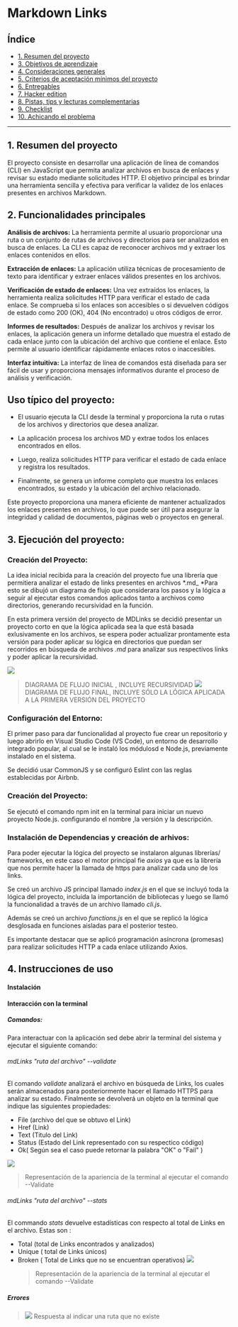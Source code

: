 # Markdown Links

## Índice

- [1. Resumen del proyecto](#1-resumen-del-proyecto)
- [3. Objetivos de aprendizaje](#3-objetivos-de-aprendizaje)
- [4. Consideraciones generales](#4-consideraciones-generales)
- [5. Criterios de aceptación mínimos del proyecto](#5-criterios-de-aceptación-mínimos-del-proyecto)
- [6. Entregables](#6-entregables)
- [7. Hacker edition](#7-hacker-edition)
- [8. Pistas, tips y lecturas complementarias](#8-pistas-tips-y-lecturas-complementarias)
- [9. Checklist](#9-checklist)
- [10. Achicando el problema](#10-achicando-el-problema)

---

## 1. Resumen del proyecto

El proyecto consiste en desarrollar una aplicación de línea de comandos (CLI) en JavaScript que permita analizar archivos en busca de enlaces y revisar su estado mediante solicitudes HTTP. El objetivo principal es brindar una herramienta sencilla y efectiva para verificar la validez de los enlaces presentes en archivos Markdown.

## 2. Funcionalidades principales

**Análisis de archivos:** La herramienta permite al usuario proporcionar una ruta o un conjunto de rutas de archivos y directorios para ser analizados en busca de enlaces. La CLI es capaz de reconocer archivos md y extraer los enlaces contenidos en ellos.

**Extracción de enlaces:** La aplicación utiliza técnicas de procesamiento de texto para identificar y extraer enlaces válidos presentes en los archivos.

**Verificación de estado de enlaces:** Una vez extraídos los enlaces, la herramienta realiza solicitudes HTTP para verificar el estado de cada enlace. Se comprueba si los enlaces son accesibles o si devuelven códigos de estado como 200 (OK), 404 (No encontrado) u otros códigos de error.

**Informes de resultados:** Después de analizar los archivos y revisar los enlaces, la aplicación genera un informe detallado que muestra el estado de cada enlace junto con la ubicación del archivo que contiene el enlace. Esto permite al usuario identificar rápidamente enlaces rotos o inaccesibles.

**Interfaz intuitiva:** La interfaz de línea de comandos está diseñada para ser fácil de usar y proporciona mensajes informativos durante el proceso de análisis y verificación.

## Uso típico del proyecto:

- El usuario ejecuta la CLI desde la terminal y proporciona la ruta o rutas de los archivos y directorios que desea analizar.

- La aplicación procesa los archivos MD y extrae todos los enlaces encontrados en ellos.

- Luego, realiza solicitudes HTTP para verificar el estado de cada enlace y registra los resultados.

- Finalmente, se genera un informe completo que muestra los enlaces encontrados, su estado y la ubicación del archivo relacionado.

Este proyecto proporciona una manera eficiente de mantener actualizados los enlaces presentes en archivos, lo que puede ser útil para asegurar la integridad y calidad de documentos, páginas web o proyectos en general.

## 3. Ejecución del proyecto:

### Creación del Proyecto:

La idea inicial recibida para la creación del proyecto fue una librería que permitiera analizar el estado de links presentes en archivos \*.md\_ \*Para esto se dibujó un diagrama de flujo que considerara los pasos y la lógica a seguir al ejecutar estos comandos aplicados tanto a archivos como directorios, generando recursividad en la función.

En esta primera versión del proyecto de MDLinks se decidió presentar un proyecto corto en que la lógica aplicada sea la que está basada exlusivamente en los archivos, se espera poder actualizar prontamente esta versión para poder aplicar su lógica en directorios que puedan ser recorridos en búsqueda de archivos _.md_ para analizar sus respectivos links y poder aplicar la recursividad.

![](https://i.postimg.cc/50Shg79q/Diagrama-sin-t-tulo.jpg)

> DIAGRAMA DE FLUJO INICIAL , INCLUYE RECURSIVIDAD
> ![](https://i.postimg.cc/bwq3HyDM/Diagrama-sin-t-tulo-1.jpg)
> DIAGRAMA DE FLUJO FINAL, INCLUYE SÓLO LA LÓGICA APLICADA A LA PRIMERA VERSIÓN DEL PROYECTO

### Configuración del Entorno:

El primer paso para dar funcionalidad al proyecto fue crear un repositorio y luego abrirlo en Visual Studio Code (VS Code), un entorno de desarrollo integrado popular, al cual se le instaló los módulosd e Node.js, previamente instalado en el sistema.

Se decidió usar CommonJS y se configuró Eslint con las reglas establecidas por Airbnb.

### Creación del Proyecto:

Se ejecutó el comando npm init en la terminal para iniciar un nuevo proyecto Node.js. configurando el nombre ,la versión y la descripción.

### Instalación de Dependencias y creación de arhivos:

Para poder ejecutar la lógica del proyecto se instalaron algunas librerías/ frameworks, en este caso el motor principal fie _axios_ ya que es la librería que nos permite hacer la llamada de https para analizar cada uno de los links.

Se creó un archivo JS principal llamado _index.js_ en el que se incluyó toda la lógica del proyecto, incluida la importanción de bibliotecas y luego se llamó la funcionalidad a través de un archivo llamado _cli.js_.

Además se creó un archivo _functions.js_ en el que se replicó la lógica desglosada en funciones aisladas para el posterior testeo.

Es importante destacar que se aplicó programación asíncrona (promesas) para realizar solicitudes HTTP a cada enlace utilizando Axios.

## 4. Instrucciones de uso

#### Instalación

#### Interacción con la terminal

##### Comandos:

Para interactuar con la aplicación sed debe abrir la terminal del sistema y ejecutar el siguiente comando:

###### mdLinks "ruta del archivo" --validate

El comando _validate_ analizará el archivo en búsqueda de Links, los cuales serán almacenados para posteriormente hacer el llamado HTTPS para analizar su estado.
Finalmente se devolverá un objeto en la terminal que indique las siguientes propiedades:

- File (archivo del que se obtuvo el Link)
- Href (Link)
- Text (Titulo del Link)
- Status (Estado del Link representado con su respectico código)
- Ok( Según sea el caso puede retornar la palabra "OK" o "Fail" )

![](https://i.postimg.cc/W4XKJD5X/Captura-de-pantalla-2023-08-09-172013.png)

> Representación de la apariencia de la terminal al ejecutar el comando --Validate

###### mdLinks "ruta del archivo" --stats

El commando _stats_ devuelve estadísticas con respecto al total de Links en el archivo.
Estas son :

- Total (total de Links encontrados y analizados)
- Unique ( total de Links únicos)
- Broken ( Total de Links que no se encuentran operativos)
  ![](https://i.postimg.cc/vmQkB7t4/Captura-de-pantalla-2023-08-09-172029.png)
  > Representación de la apariencia de la terminal al ejecutar el comando --Validate

##### Errores

> ![](https://i.postimg.cc/XYKt41dM/Captura-de-pantalla-2023-08-09-172538.png)
> Respuesta al indicar una ruta que no existe
